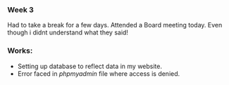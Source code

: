 ### Week 3
Had to take a break for a few days. Attended a Board meeting today.
Even though i didnt understand what they said!

### Works:
- Setting up database to reflect data in my website.
- Error faced in _phpmyadmin_ file where access is denied.

